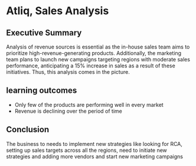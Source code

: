 # Atliq, Sales Analysis

## Executive Summary

Analysis of revenue sources is essential as the in-house sales team aims to prioritize high-revenue-generating products. Additionally, the marketing team plans to launch new campaigns targeting regions with moderate sales performance, anticipating a 15% increase in sales as a result of these initiatives. Thus, this analysis comes in the picture.

## learning outcomes
- Only few of the products are performing well in every market
- Revenue is declining over the period of time


## Conclusion
The business to needs to implement new strategies like looking for RCA, setting up sales targets across all the regions, need to initiate new strategies and adding more vendors and start new marketing campaigns



